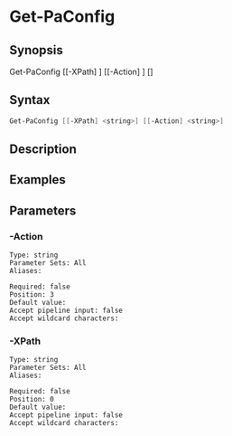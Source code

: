 # Get-PaConfig

## Synopsis


Get-PaConfig [[-XPath] <string>] [[-Action] <string>] [<CommonParameters>]


## Syntax


```powershell
Get-PaConfig [[-XPath] <string>] [[-Action] <string>] 
```

## Description


## Examples

## Parameters

### -Action


```asciidoc
Type: string
Parameter Sets: All
Aliases: 

Required: false
Position: 3
Default value: 
Accept pipeline input: false
Accept wildcard characters: 
```
### -XPath


```asciidoc
Type: string
Parameter Sets: All
Aliases: 

Required: false
Position: 0
Default value: 
Accept pipeline input: false
Accept wildcard characters: 
```
